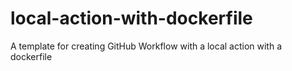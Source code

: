 # local-action-with-dockerfile
A template for creating GitHub Workflow with a local action with a dockerfile
